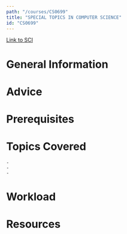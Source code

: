```yaml
---
path: "/courses/CS0699"
title: "SPECIAL TOPICS IN COMPUTER SCIENCE"
id: "CS0699"
---
```

[Link to SCI]("http://courses.sci.pitt.edu/courses/courses/view/CS-0699")

# General Information

# Advice


# Prerequisites
<!-- PREREQ_REPLACEMENT (Do not remove) -->

<!-- END PREREQ_REPLACEMENT (Do not remove) -->
# Topics Covered
	- 
	-
	-
# Workload

<!-- TESTIMONIALS
# Testimonials
This gets replaced with Gatsby, its
data comes from Google Sheets for easier
editing!
-->

# Resources
